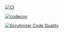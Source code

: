 
[![CI](https://github.com/Joao-Bittencourt/GoodMorningShare_Api/actions/workflows/ci.yml/badge.svg?branch=master)](https://github.com/Joao-Bittencourt/GoodMorningShare_Api/actions/workflows/ci.yml)


[![codecov](https://codecov.io/gh/Joao-Bittencourt/GoodMorningShare_Api/branch/develop/graph/badge.svg?token=R4EGTW0M0A)](https://codecov.io/gh/Joao-Bittencourt/GoodMorningShare_Api)



[![Scrutinizer Code Quality](https://scrutinizer-ci.com/g/Joao-Bittencourt/GoodMorningShare_Api/badges/quality-score.png?b=master)](https://scrutinizer-ci.com/g/Joao-Bittencourt/GoodMorningShare_Api/?branch=master)
